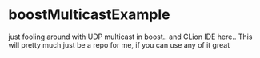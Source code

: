 # boostMulticastExample
just fooling around with UDP multicast in boost.. and CLion IDE here.. 
This will pretty much just be a repo for me, if you can use any of it great
